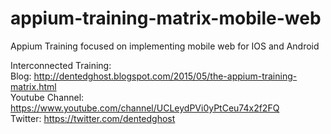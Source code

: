 # appium-training-matrix-mobile-web
Appium Training focused on implementing mobile web for IOS and Android

Interconnected Training: <br/>
Blog: http://dentedghost.blogspot.com/2015/05/the-appium-training-matrix.html <br/>
Youtube Channel: https://www.youtube.com/channel/UCLeydPVi0yPtCeu74x2f2FQ <br/>
Twitter: https://twitter.com/dentedghost <br/>
